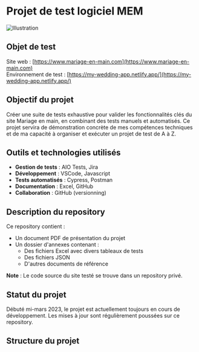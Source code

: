 # Projet de test logiciel MEM

![Illustration](lien_vers_image.png)

## Objet de test
Site web : [https://www.mariage-en-main.com](https://www.mariage-en-main.com)  
Environnement de test : [https://my-wedding-app.netlify.app/](https://my-wedding-app.netlify.app/)

## Objectif du projet
Créer une suite de tests exhaustive pour valider les fonctionnalités clés du site Mariage en main, en combinant des tests manuels et automatisés. Ce projet servira de démonstration concrète de mes compétences techniques et de ma capacité à organiser et exécuter un projet de test de A à Z.

## Outils et technologies utilisés
- **Gestion de tests** : AIO Tests, Jira
- **Développement** : VSCode, Javascript
- **Tests automatisés** : Cypress, Postman
- **Documentation** : Excel, GitHub
- **Collaboration** : GitHub (versionning)

## Description du repository
Ce repository contient :
- Un document PDF de présentation du projet
- Un dossier d'annexes contenant :
  - Des fichiers Excel avec divers tableaux de tests
  - Des fichiers JSON
  - D'autres documents de référence

**Note** : Le code source du site testé se trouve dans un repository privé.

## Statut du projet
Débuté mi-mars 2023, le projet est actuellement toujours en cours de développement. Les mises à jour sont régulièrement poussées sur ce repository.

## Structure du projet
